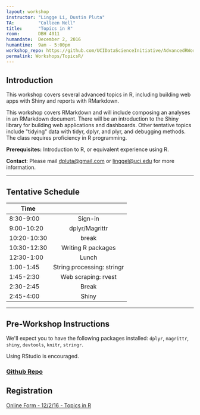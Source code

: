 ```yaml
---
layout: workshop
instructor: "Lingge Li, Dustin Pluta"
TA: 		"Colleen Nell"
title: 		"Topics in R"
room:		DBH 4011
humandate:	December 2, 2016
humantime:	9am - 5:00pm 
workshop_repo: https://github.com/UCIDataScienceInitiative/AdvancedRWorkshop 
permalink: Workshops/TopicsR/
---
```


## Introduction

This workshop covers several advanced topics in R, including building web apps with Shiny and reports with RMarkdown.

This workshop covers RMarkdown and will include composing an analyses in an RMarkdown document. There will be an introduction to the Shiny library for building web applications and dashboards. Other tentative topics include "tidying" data with tidyr, dplyr, and plyr, and debugging methods. The class requires proficiency in R programming.


**Prerequisites:** Introduction to R, or equivalent experience using R.

**Contact**: Please mail [dpluta@gmail.com](mailto:dpluta@gmail.com) or [linggel@uci.edu](mailto:linggel@uci.edu) for more information.

* * *



## <a name="Schedule"></a>Tentative Schedule

| Time	       	|           	|
| ------------- |:-------------:|
| 8:30-9:00   | Sign-in 		|
| 9:00-10:20   | dplyr/Magrittr  |
| 10:20-10:30   | break  |
| 10:30-12:30   | Writing R packages	|
| 12:30-1:00	| Lunch			|
| 1:00-1:45		| String processing: stringr |
| 1:45-2:30		| Web scraping: rvest |
| 2:30-2:45		| Break			|
| 2:45-4:00	| Shiny |

* * *




## <a name="Instructions"></a>Pre-Workshop Instructions

We'll expect you to have the following packages installed: `dplyr`, `magrittr`, `shiny`, `devtools`, `knitr`, `stringr`.

Using RStudio is encouraged.


### <a name="Repo" href="https://github.com/UCIDataScienceInitiative/AdvancedRWorkshop">Github Repo</a>

## <a name="Registration"></a>Registration
<script type="text/javascript" src="https://uci-oai.formstack.com/forms/js.php/topics_r_120216"></script><noscript><a href="https://uci-oai.formstack.com/forms/topics_r_120216" title="Online Form">Online Form - 12/2/16 - Topics in R</a></noscript>
